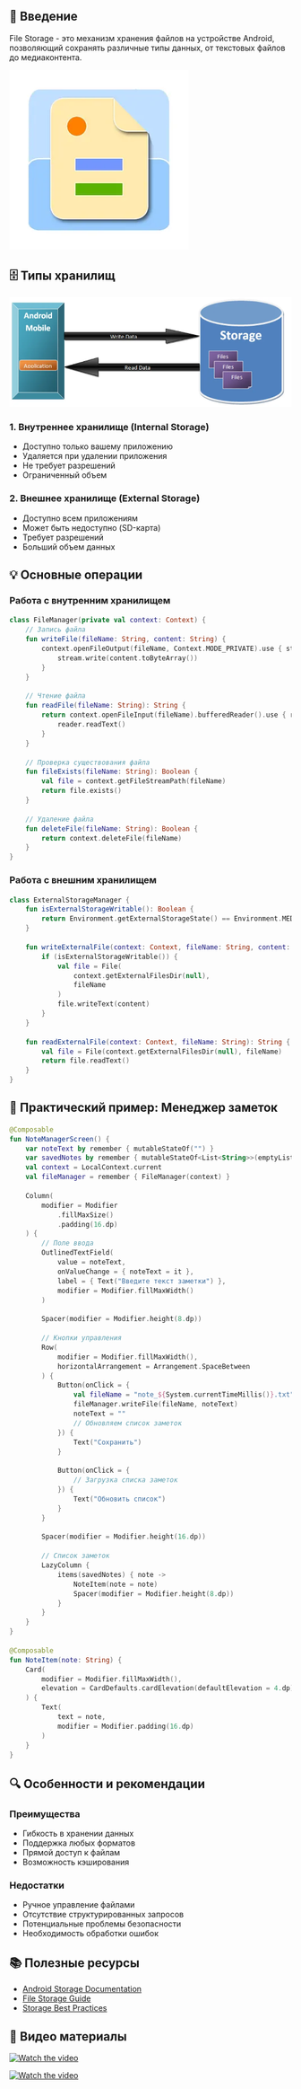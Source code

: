 ## 📱 Введение

File Storage - это механизм хранения файлов на устройстве Android, позволяющий сохранять различные типы данных, от текстовых файлов до медиаконтента.

![roomlogo.png](../images/roomlogo.png)

## 🗄️ Типы хранилищ

![rroomdb.png](../images/rroomdb.png)

### 1. Внутреннее хранилище (Internal Storage)

* Доступно только вашему приложению
* Удаляется при удалении приложения
* Не требует разрешений
* Ограниченный объем

### 2. Внешнее хранилище (External Storage)

* Доступно всем приложениям
* Может быть недоступно (SD-карта)
* Требует разрешений
* Больший объем данных

## 💡 Основные операции

### Работа с внутренним хранилищем

````kotlin
class FileManager(private val context: Context) {
    // Запись файла
    fun writeFile(fileName: String, content: String) {
        context.openFileOutput(fileName, Context.MODE_PRIVATE).use { stream ->
            stream.write(content.toByteArray())
        }
    }

    // Чтение файла
    fun readFile(fileName: String): String {
        return context.openFileInput(fileName).bufferedReader().use { reader ->
            reader.readText()
        }
    }

    // Проверка существования файла
    fun fileExists(fileName: String): Boolean {
        val file = context.getFileStreamPath(fileName)
        return file.exists()
    }

    // Удаление файла
    fun deleteFile(fileName: String): Boolean {
        return context.deleteFile(fileName)
    }
}
````

### Работа с внешним хранилищем

````kotlin
class ExternalStorageManager {
    fun isExternalStorageWritable(): Boolean {
        return Environment.getExternalStorageState() == Environment.MEDIA_MOUNTED
    }

    fun writeExternalFile(context: Context, fileName: String, content: String) {
        if (isExternalStorageWritable()) {
            val file = File(
                context.getExternalFilesDir(null),
                fileName
            )
            file.writeText(content)
        }
    }

    fun readExternalFile(context: Context, fileName: String): String {
        val file = File(context.getExternalFilesDir(null), fileName)
        return file.readText()
    }
}
````

## 📱 Практический пример: Менеджер заметок

````kotlin
@Composable
fun NoteManagerScreen() {
    var noteText by remember { mutableStateOf("") }
    var savedNotes by remember { mutableStateOf<List<String>>(emptyList()) }
    val context = LocalContext.current
    val fileManager = remember { FileManager(context) }

    Column(
        modifier = Modifier
            .fillMaxSize()
            .padding(16.dp)
    ) {
        // Поле ввода
        OutlinedTextField(
            value = noteText,
            onValueChange = { noteText = it },
            label = { Text("Введите текст заметки") },
            modifier = Modifier.fillMaxWidth()
        )

        Spacer(modifier = Modifier.height(8.dp))

        // Кнопки управления
        Row(
            modifier = Modifier.fillMaxWidth(),
            horizontalArrangement = Arrangement.SpaceBetween
        ) {
            Button(onClick = {
                val fileName = "note_${System.currentTimeMillis()}.txt"
                fileManager.writeFile(fileName, noteText)
                noteText = ""
                // Обновляем список заметок
            }) {
                Text("Сохранить")
            }

            Button(onClick = {
                // Загрузка списка заметок
            }) {
                Text("Обновить список")
            }
        }

        Spacer(modifier = Modifier.height(16.dp))

        // Список заметок
        LazyColumn {
            items(savedNotes) { note ->
                NoteItem(note = note)
                Spacer(modifier = Modifier.height(8.dp))
            }
        }
    }
}

@Composable
fun NoteItem(note: String) {
    Card(
        modifier = Modifier.fillMaxWidth(),
        elevation = CardDefaults.cardElevation(defaultElevation = 4.dp)
    ) {
        Text(
            text = note,
            modifier = Modifier.padding(16.dp)
        )
    }
}
````

## 🔍 Особенности и рекомендации

### Преимущества

* Гибкость в хранении данных
* Поддержка любых форматов
* Прямой доступ к файлам
* Возможность кэширования

### Недостатки

* Ручное управление файлами
* Отсутствие структурированных запросов
* Потенциальные проблемы безопасности
* Необходимость обработки ошибок

## 📚 Полезные ресурсы

* [Android Storage Documentation](https://developer.android.com/training/data-storage)
* [File Storage Guide](https://developer.android.com/training/data-storage/files)
* [Storage Best Practices](https://developer.android.com/topic/performance/storage)

## 🎥 Видео материалы

[![Watch the video](https://img.youtube.com/vi/iNqBw6btaPI/0.jpg)](https://youtu.be/iNqBw6btaPI?list=PLIh9yLdjK2YeRLnD-gJyVWIq_w-7OMv8r)

[![Watch the video](https://img.youtube.com/vi/jcO6p5TlcGs/0.jpg)](https://www.youtube.com/watch?v=jcO6p5TlcGs&pp=ygUVYW5kcm9pZCBGaWxlIFN0b3JhZ2Ug)
